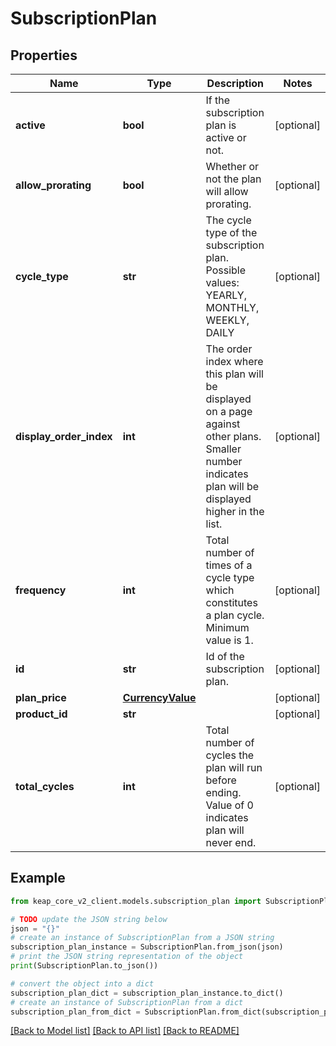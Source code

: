 # SubscriptionPlan


## Properties

Name | Type | Description | Notes
------------ | ------------- | ------------- | -------------
**active** | **bool** | If the subscription plan is active or not. | [optional] 
**allow_prorating** | **bool** | Whether or not the plan will allow prorating. | [optional] 
**cycle_type** | **str** | The cycle type of the subscription plan. Possible values: YEARLY, MONTHLY, WEEKLY, DAILY | [optional] 
**display_order_index** | **int** | The order index where this plan will be displayed on a page against other plans. Smaller number indicates plan will be displayed higher in the list. | [optional] 
**frequency** | **int** | Total number of times of a cycle type which constitutes a plan cycle. Minimum value is 1. | [optional] 
**id** | **str** | Id of the subscription plan. | [optional] 
**plan_price** | [**CurrencyValue**](CurrencyValue.md) |  | [optional] 
**product_id** | **str** |  | [optional] 
**total_cycles** | **int** | Total number of cycles the plan will run before ending. Value of 0 indicates plan will never end. | [optional] 

## Example

```python
from keap_core_v2_client.models.subscription_plan import SubscriptionPlan

# TODO update the JSON string below
json = "{}"
# create an instance of SubscriptionPlan from a JSON string
subscription_plan_instance = SubscriptionPlan.from_json(json)
# print the JSON string representation of the object
print(SubscriptionPlan.to_json())

# convert the object into a dict
subscription_plan_dict = subscription_plan_instance.to_dict()
# create an instance of SubscriptionPlan from a dict
subscription_plan_from_dict = SubscriptionPlan.from_dict(subscription_plan_dict)
```
[[Back to Model list]](../README.md#documentation-for-models) [[Back to API list]](../README.md#documentation-for-api-endpoints) [[Back to README]](../README.md)


